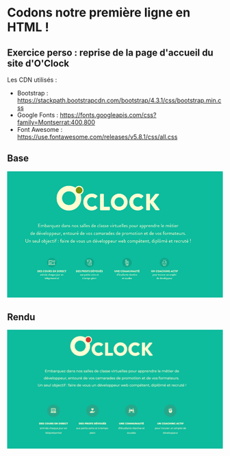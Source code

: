 # Codons notre première ligne en HTML !

## Exercice perso : reprise de la page d'accueil du site d'O'Clock

Les CDN utilisés :
* Bootstrap : https://stackpath.bootstrapcdn.com/bootstrap/4.3.1/css/bootstrap.min.css
* Google Fonts : https://fonts.googleapis.com/css?family=Montserrat:400,800
* Font Awesome : https://use.fontawesome.com/releases/v5.8.1/css/all.css

## Base 

![homepage_oclock](https://github.com/lea-lp/OClock_HTML_training/blob/master/images/site_base.png)

## Rendu

![homepage_perso](https://github.com/lea-lp/OClock_HTML_training/blob/master/images/rendu_finaal.png)


